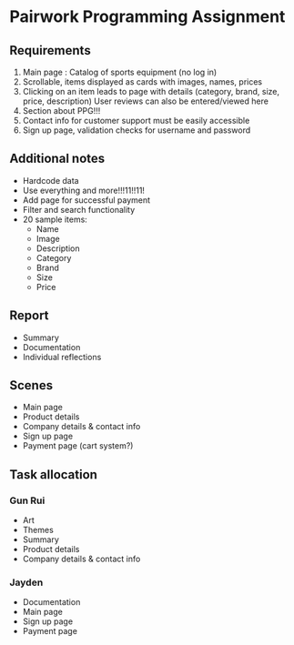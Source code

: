 # Pairwork Programming Assignment

## Requirements
1. Main page : Catalog of sports equipment (no log in)
2. Scrollable, items displayed as cards with images, names, prices
3. Clicking on an item leads to page with details (category, brand, size, price, description) User reviews can also be entered/viewed here
5. Section about PPG!!!
6. Contact info for customer support must be easily accessible
7. Sign up page, validation checks for username and password

## Additional notes
- Hardcode data
- Use everything and more!!!11!!11!
- Add page for successful payment
- Filter and search functionality
- 20 sample items:
  - Name
  - Image
  - Description
  - Category
  - Brand
  - Size
  - Price

## Report
- Summary
- Documentation
- Individual reflections

## Scenes
- Main page
- Product details
- Company details & contact info
- Sign up page
- Payment page (cart system?)

## Task allocation
### Gun Rui
- Art
- Themes
- Summary
- Product details
- Company details & contact info
### Jayden
- Documentation
- Main page
- Sign up page
- Payment page

